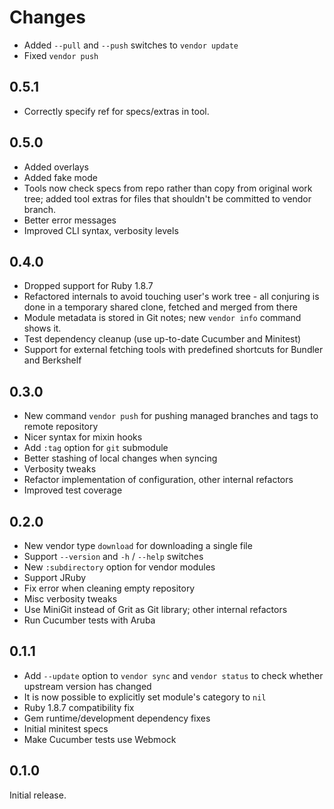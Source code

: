 # Changes

 - Added `--pull` and `--push` switches to `vendor update`
 - Fixed `vendor push`

## 0.5.1

 - Correctly specify ref for specs/extras in tool.

## 0.5.0

 - Added overlays
 - Added fake mode
 - Tools now check specs from repo rather than copy from original
   work tree; added tool extras for files that shouldn't be committed
   to vendor branch.
 - Better error messages
 - Improved CLI syntax, verbosity levels

## 0.4.0

 - Dropped support for Ruby 1.8.7
 - Refactored internals to avoid touching user's work tree - all
   conjuring is done in a temporary shared clone, fetched and merged
   from there
 - Module metadata is stored in Git notes; new `vendor info` command
   shows it.
 - Test dependency cleanup (use up-to-date Cucumber and Minitest)
 - Support for external fetching tools with predefined shortcuts for
   Bundler and Berkshelf

## 0.3.0

 - New command `vendor push` for pushing managed branches and tags to
   remote repository
 - Nicer syntax for mixin hooks
 - Add `:tag` option for `git` submodule
 - Better stashing of local changes when syncing
 - Verbosity tweaks
 - Refactor implementation of configuration, other internal refactors
 - Improved test coverage

## 0.2.0

 - New vendor type `download` for downloading a single file
 - Support `--version` and `-h` / `--help` switches
 - New `:subdirectory` option for vendor modules
 - Support JRuby
 - Fix error when cleaning empty repository
 - Misc verbosity tweaks
 - Use MiniGit instead of Grit as Git library; other internal refactors
 - Run Cucumber tests with Aruba

## 0.1.1

 - Add `--update` option to `vendor sync` and `vendor status` to check
   whether upstream version has changed
 - It is now possible to explicitly set module's category to `nil`
 - Ruby 1.8.7 compatibility fix
 - Gem runtime/development dependency fixes
 - Initial minitest specs
 - Make Cucumber tests use Webmock

## 0.1.0

Initial release.



